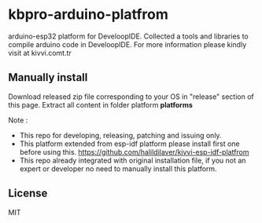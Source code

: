 # kbpro-arduino-platfrom

arduino-esp32 platform for DeveloopIDE. Collected a tools and libraries to compile
arduino code in DeveloopIDE. For more information please kindly visit at kivvi.comt.tr

## Manually install
Download released zip file corresponding to your OS in "release" section of this page.
Extract all content in folder platform **platforms**

Note : 
- This repo for developing, releasing, patching and issuing only.
- This platform extended from esp-idf platform please install first one before using this.
https://github.com/halildilaver/kivvi-esp-idf-platfrom
- This repo already integrated with original installation file, 
if you not an expert or developer no need to manually install this platform.

## License
MIT